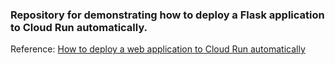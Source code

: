 ### Repository for demonstrating how to deploy a Flask application to Cloud Run automatically.
Reference: [How to deploy a web application to Cloud Run automatically](https://medium.com/p/6967d7c7d42a)